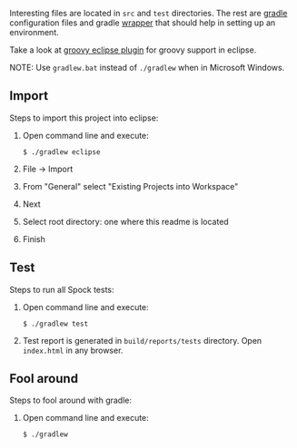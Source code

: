 Interesting files are located in `src` and `test` directories. The rest are
[gradle](http://www.gradle.org) configuration files and gradle
[wrapper](http://gradle.org/docs/current/userguide/gradle_wrapper.html) that
should help in setting up an environment.

Take a look at [groovy eclipse
plugin](http://groovy.codehaus.org/Eclipse+Plugin) for groovy support in
eclipse.

NOTE: Use `gradlew.bat` instead of `./gradlew` when in Microsoft Windows.

## Import
Steps to import this project into eclipse:

 1. Open command line and execute:

        $ ./gradlew eclipse

 2. File -> Import
 3. From "General" select "Existing Projects into Workspace"
 4. Next
 5. Select root directory: one where this readme is located
 6. Finish

## Test
Steps to run all Spock tests:

 1. Open command line and execute:

        $ ./gradlew test

 2. Test report is generated in `build/reports/tests` directory. Open
    `index.html` in any browser.

## Fool around
Steps to fool around with gradle:

 1. Open command line and execute:

        $ ./gradlew
